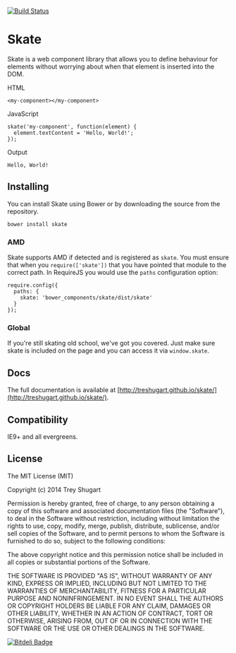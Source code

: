 [![Build Status](https://travis-ci.org/skatejs/skatejs.png?branch=master)](https://travis-ci.org/skatejs/skatejs)

Skate
=====

Skate is a web component library that allows you to define behaviour for elements without worrying about when that element is inserted into the DOM.

HTML

    <my-component></my-component>

JavaScript

    skate('my-component', function(element) {
      element.textContent = 'Hello, World!';
    });

Output

    Hello, World!

Installing
----------

You can install Skate using Bower or by downloading the source from the repository.

    bower install skate

### AMD

Skate supports AMD if detected and is registered as `skate`. You must ensure that when you `require(['skate'])` that you have pointed that module to the correct path. In RequireJS you would use the `paths` configuration option:

    require.config({
      paths: {
        skate: 'bower_components/skate/dist/skate'
      }
    });

### Global

If you're still skating old school, we've got you covered. Just make sure skate is included on the page and you can access it via `window.skate`.

Docs
----

The full documentation is available at [http://treshugart.github.io/skate/](http://treshugart.github.io/skate/).

Compatibility
-------------

IE9+ and all evergreens.

License
-------

The MIT License (MIT)

Copyright (c) 2014 Trey Shugart

Permission is hereby granted, free of charge, to any person obtaining a copy of
this software and associated documentation files (the "Software"), to deal in
the Software without restriction, including without limitation the rights to
use, copy, modify, merge, publish, distribute, sublicense, and/or sell copies of
the Software, and to permit persons to whom the Software is furnished to do so,
subject to the following conditions:

The above copyright notice and this permission notice shall be included in all
copies or substantial portions of the Software.

THE SOFTWARE IS PROVIDED "AS IS", WITHOUT WARRANTY OF ANY KIND, EXPRESS OR
IMPLIED, INCLUDING BUT NOT LIMITED TO THE WARRANTIES OF MERCHANTABILITY, FITNESS
FOR A PARTICULAR PURPOSE AND NONINFRINGEMENT. IN NO EVENT SHALL THE AUTHORS OR
COPYRIGHT HOLDERS BE LIABLE FOR ANY CLAIM, DAMAGES OR OTHER LIABILITY, WHETHER
IN AN ACTION OF CONTRACT, TORT OR OTHERWISE, ARISING FROM, OUT OF OR IN
CONNECTION WITH THE SOFTWARE OR THE USE OR OTHER DEALINGS IN THE SOFTWARE.


[![Bitdeli Badge](https://d2weczhvl823v0.cloudfront.net/treshugart/skate/trend.png)](https://bitdeli.com/free "Bitdeli Badge")

